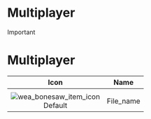 # Multiplayer

> [!IMPORTANT]
>

# Multiplayer

| Icon | Name |
| :--: | :--: |
| | 
![wea_bonesaw_item_icon](https://github.com/user-attachments/assets/abb9e211-1176-4ac4-896d-4bdcb5019e7d)<br> Default | File_name |